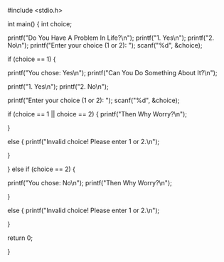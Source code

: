 #include <stdio.h>

int main() {
   int choice;

printf("Do You Have A Problem In Life?\n");
printf("1. Yes\n");
printf("2. No\n");
printf("Enter your choice (1 or 2): ");
scanf("%d", &choice);

if (choice == 1) {
    
printf("You chose: Yes\n");
printf("Can You Do Something About It?\n");
        
printf("1. Yes\n");
printf("2. No\n");

printf("Enter your choice (1 or 2): ");
scanf("%d", &choice);

if (choice == 1 || choice == 2) {
printf("Then Why Worry?\n");
            
} 

else {
printf("Invalid choice! Please enter 1 or 2.\n");

}

} else if (choice == 2) {
 
printf("You chose: No\n");
printf("Then Why Worry?\n");
        
}

else {
printf("Invalid choice! Please enter 1 or 2.\n");

}

return 0;

}
